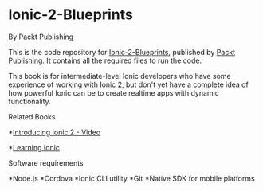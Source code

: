 # Ionic-2-Blueprints
By Packt Publishing

This is the code repository for [Ionic-2-Blueprints](https://www.packtpub.com/web-development/ionic-2-blueprints), published by [Packt Publishing](https://www.packtpub.com/). It contains all the required files to run the code.

This book is for intermediate-level Ionic developers who have some experience of working with Ionic 2, but don't yet have a complete idea of how powerful Ionic can be to create realtime apps with dynamic functionality.

Related Books

*[Introducing Ionic 2 - Video](https://www.packtpub.com/web-development/introducing-ionic-2-video?utm_source=GitHub&utm_medium=Repository&utm_campaign=9781786469144)

*[Learning Ionic](https://www.packtpub.com/application-development/learning-ionic?utm_source=GitHub&utm_medium=Repository&utm_campaign=9781783552603)

Software requirements

*Node.js
*Cordova
*Ionic CLI utility
*Git
*Native SDK for mobile platforms

